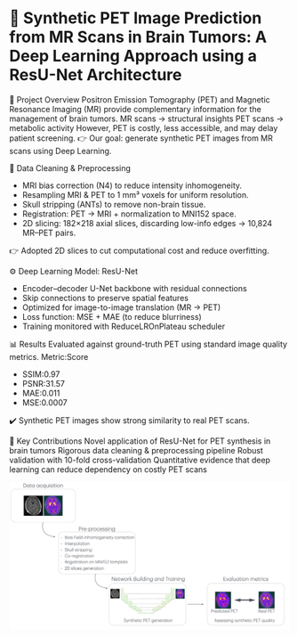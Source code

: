 # 🧠 Synthetic PET Image Prediction from MR Scans in Brain Tumors: A Deep Learning Approach using a ResU-Net Architecture

📌 Project Overview
Positron Emission Tomography (PET) and Magnetic Resonance Imaging (MR) provide complementary information for the management of brain tumors.
MR scans → structural insights
PET scans → metabolic activity
However, PET is costly, less accessible, and may delay patient screening.
👉 Our goal: generate synthetic PET images from MR scans using Deep Learning.

🧹 Data Cleaning & Preprocessing
- MRI bias correction (N4) to reduce intensity inhomogeneity.
- Resampling MRI & PET to 1 mm³ voxels for uniform resolution.
- Skull stripping (ANTs) to remove non-brain tissue.
- Registration: PET → MRI + normalization to MNI152 space.
- 2D slicing: 182×218 axial slices, discarding low-info edges → 10,824 MR–PET pairs.

👉 Adopted 2D slices to cut computational cost and reduce overfitting.

⚙️ Deep Learning Model: ResU-Net
- Encoder–decoder U-Net backbone with residual connections
- Skip connections to preserve spatial features
- Optimized for image-to-image translation (MR → PET)
- Loss function: MSE + MAE (to reduce blurriness)
- Training monitored with ReduceLROnPlateau scheduler

📊 Results
Evaluated against ground-truth PET using standard image quality metrics.
Metric:Score
- SSIM:0.97
- PSNR:31.57
- MAE:0.011
- MSE:0.0007

✔️ Synthetic PET images show strong similarity to real PET scans.

🚀 Key Contributions
Novel application of ResU-Net for PET synthesis in brain tumors
Rigorous data cleaning & preprocessing pipeline
Robust validation with 10-fold cross-validation
Quantitative evidence that deep learning can reduce dependency on costly PET scans


![Alt text](pipeline.png)

